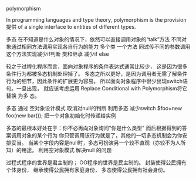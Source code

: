 polymorphism

In programming languages and type theory, polymorphism  is the provision提供 of a single interface to entities of different types.


多态 在不知道是什么对象的情况下，依然可以直接调用对象的“talk”方法 
不同对象通过相同方法调用实现各自行为的能力
多个类 一个方法 同过传不同的参数调用这个方法实现减少if判断
类和继承 减少if else 


较之于过程化程序而言，面向对象程序的条件表达式通常比较少，
这是因为很多条件行为都被多态机制处理掉了。 
多态之所以更好，是因为调用者无需了解条件行为的细节，因此条件的扩展更为容易。
所以面向对象程序中很少出现switch语句。一旦出现， 
就应该考虑运用 Replace Conditional with Polymorphism将它 替换 为多 态。

多态 通过 空对象设计模式 取消对null的判断
利用多态 减少switch
$foo=new foo(new bar()); 把一个对象初始化时传递给实例

多态的最根本好处在于：你不必再向对象询问"你是什么类型" 而后根据得到的答案调用对象的某个行为
你只管调用该行为就是了，其他的一切多态机制会为你安排妥当。 
当某个字段内容是null时，多态可扮演另一个较不直观（亦较不为人所知）的用途。
利用空对象模式 解决null 的问题


过程式程序的世界是君主制的；
OO程序的世界是民主制的。
封装使得公民拥有个体身份，
继承使得公民拥有家庭身份，
多态使得公民拥有社会身份。


